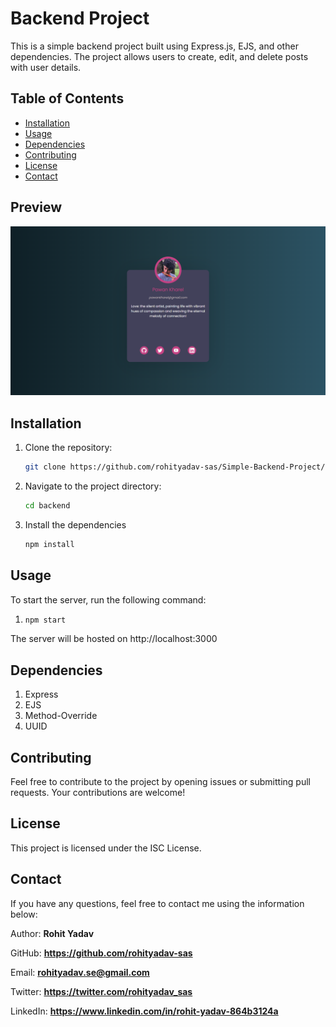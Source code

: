 # Backend Project

This is a simple backend project built using Express.js, EJS, and other dependencies. The project allows users to create, edit, and delete posts with user details.

## Table of Contents

- [Installation](#installation)
- [Usage](#usage)
- [Dependencies](#dependencies)
- [Contributing](#contributing)
- [License](#license)
- [Contact](#contact)

## Preview
![preview.png](./assets/preview.png?raw=true)

## Installation

1. Clone the repository:
   ```bash
   git clone https://github.com/rohityadav-sas/Simple-Backend-Project/

3. Navigate to the project directory:
   ```bash
   cd backend
   
5. Install the dependencies
   ```bash
   npm install

## Usage
To start the server, run the following command:
1. ```bash
   npm start

The server will be hosted on http://localhost:3000

## Dependencies
1. Express
2. EJS
3. Method-Override
4. UUID

## Contributing
Feel free to contribute to the project by opening issues or submitting pull requests. Your contributions are welcome!

## License
This project is licensed under the ISC License.

## Contact
If you have any questions, feel free to contact me using the information below:

Author: **Rohit Yadav** 

GitHub: **https://github.com/rohityadav-sas** 

Email: **rohityadav.se@gmail.com** 

Twitter: **https://twitter.com/rohityadav_sas** 

LinkedIn: **https://www.linkedin.com/in/rohit-yadav-864b3124a**
